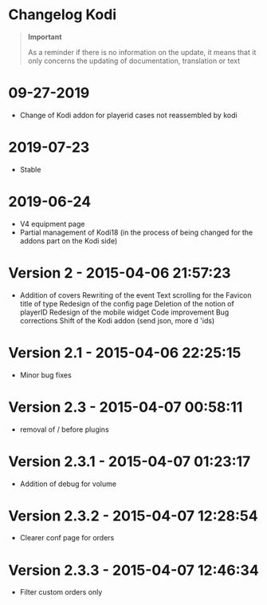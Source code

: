 # Changelog Kodi

>**Important**
>
>As a reminder if there is no information on the update, it means that it only concerns the updating of documentation, translation or text

# 09-27-2019

- Change of Kodi addon for playerid cases not reassembled by kodi 

# 2019-07-23

- Stable

# 2019-06-24

- V4 equipment page
- Partial management of Kodi18 (in the process of being changed for the addons part on the Kodi side)

# Version 2 - 2015-04-06 21:57:23

- Addition of covers Rewriting of the event Text scrolling for the Favicon title of type Redesign of the config page Deletion of the notion of playerID Redesign of the mobile widget Code improvement Bug corrections Shift of the Kodi addon (send json, more d 'ids)

# Version 2.1 - 2015-04-06 22:25:15

- Minor bug fixes

# Version 2.3 - 2015-04-07 00:58:11

- removal of / before plugins

# Version 2.3.1 - 2015-04-07 01:23:17

- Addition of debug for volume

# Version 2.3.2 - 2015-04-07 12:28:54

- Clearer conf page for orders

# Version 2.3.3 - 2015-04-07 12:46:34

- Filter custom orders only
